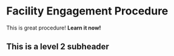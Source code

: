 # Facility Engagement Procedure

This is great procedure!  **Learn it now!**
## This is a level 2 subheader
